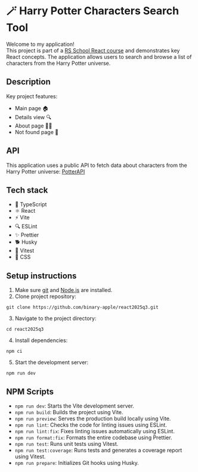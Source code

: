 # 🪄 Harry Potter Characters Search Tool

Welcome to my application!  
This project is part of a [RS School React course](https://rs.school/courses/reactjs) and demonstrates key React concepts. The application allows users to search and browse a list of characters from the Harry Potter universe.

## Description

Key project features:

- Main page 🏠
- Details view 🔍
- About page 🧙‍♀️
- Not found page 🔮

## API

This application uses a public API to fetch data about characters from the Harry Potter universe: [PotterAPI](https://github.com/fedeperin/potterapi)

## Tech stack

- 📘 TypeScript
- ⚛️ React
- ⚡ Vite
- 🔍 ESLint
- ✨ Prettier
- 🐕 Husky
- 🚀 Vitest
- 💅 CSS

## Setup instructions

1. Make sure [git](https://git-scm.com/) and [Node.js](https://nodejs.org/en) are installed.
2. Clone project repository:

```
git clone https://github.com/binary-apple/react2025q3.git
```

3. Navigate to the project directory:

```
cd react2025q3
```

4. Install dependencies:

```
npm ci
```

5. Start the development server:

```
npm run dev
```

## NPM Scripts

- `npm run dev`: Starts the Vite development server.
- `npm run build`: Builds the project using Vite.
- `npm run preview`: Serves the production build locally using Vite.
- `npm run lint`: Checks the code for linting issues using ESLint.
- `npm run lint:fix`: Fixes linting issues automatically using ESLint.
- `npm run format:fix`: Formats the entire codebase using Prettier.
- `npm run test`: Runs unit tests using Vitest.
- `npm run test:coverage`: Runs tests and generates a coverage report using Vitest.
- `npm run prepare`: Initializes Git hooks using Husky.
